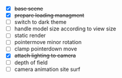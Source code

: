 - [x] ~~base scene~~
- [x] ~~prepare loading managment~~
- [ ] switch to dark theme
- [ ] handle model size according to view size
- [ ] static render
- [ ] pointermove minor rotation
- [ ] clamp pointerdown move
- [x] ~~attach lighting to camera~~
- [ ] depth of field
- [ ] camera animation site surf